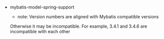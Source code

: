 - mybatis-model-spring-support
   
  - note: Version numbers are aligned with Mybatis compatible versions
  
  <p>
  Otherwise it may be incompatible. For example, 3.4.1 and 3.4.6 are incompatible with each other
  </p>